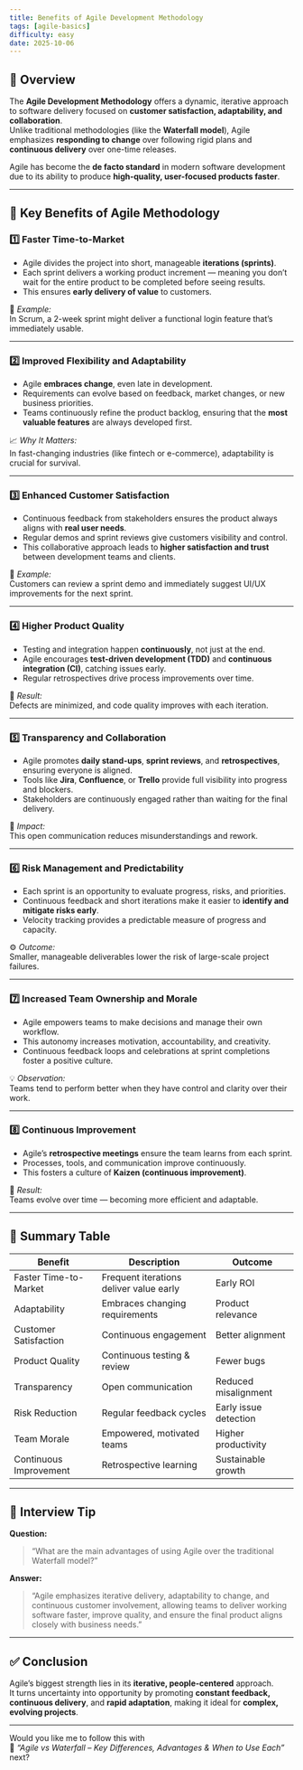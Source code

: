 ```yaml
---
title: Benefits of Agile Development Methodology
tags: [agile-basics]
difficulty: easy
date: 2025-10-06
---
```


## 🚀 Overview

The **Agile Development Methodology** offers a dynamic, iterative approach to software delivery focused on **customer satisfaction, adaptability, and collaboration**.  
Unlike traditional methodologies (like the **Waterfall model**), Agile emphasizes **responding to change** over following rigid plans and **continuous delivery** over one-time releases.

Agile has become the **de facto standard** in modern software development due to its ability to produce **high-quality, user-focused products faster**.

---

## 🌟 Key Benefits of Agile Methodology

### 1️⃣ **Faster Time-to-Market**

- Agile divides the project into short, manageable **iterations (sprints)**.  
- Each sprint delivers a working product increment — meaning you don’t wait for the entire product to be completed before seeing results.  
- This ensures **early delivery of value** to customers.

🧩 *Example:*  
In Scrum, a 2-week sprint might deliver a functional login feature that’s immediately usable.

---

### 2️⃣ **Improved Flexibility and Adaptability**

- Agile **embraces change**, even late in development.  
- Requirements can evolve based on feedback, market changes, or new business priorities.  
- Teams continuously refine the product backlog, ensuring that the **most valuable features** are always developed first.

📈 *Why It Matters:*  
In fast-changing industries (like fintech or e-commerce), adaptability is crucial for survival.

---

### 3️⃣ **Enhanced Customer Satisfaction**

- Continuous feedback from stakeholders ensures the product always aligns with **real user needs**.  
- Regular demos and sprint reviews give customers visibility and control.  
- This collaborative approach leads to **higher satisfaction and trust** between development teams and clients.

💬 *Example:*  
Customers can review a sprint demo and immediately suggest UI/UX improvements for the next sprint.

---

### 4️⃣ **Higher Product Quality**

- Testing and integration happen **continuously**, not just at the end.  
- Agile encourages **test-driven development (TDD)** and **continuous integration (CI)**, catching issues early.  
- Regular retrospectives drive process improvements over time.

🧠 *Result:*  
Defects are minimized, and code quality improves with each iteration.

---

### 5️⃣ **Transparency and Collaboration**

- Agile promotes **daily stand-ups**, **sprint reviews**, and **retrospectives**, ensuring everyone is aligned.  
- Tools like **Jira**, **Confluence**, or **Trello** provide full visibility into progress and blockers.  
- Stakeholders are continuously engaged rather than waiting for the final delivery.

🤝 *Impact:*  
This open communication reduces misunderstandings and rework.

---

### 6️⃣ **Risk Management and Predictability**

- Each sprint is an opportunity to evaluate progress, risks, and priorities.  
- Continuous feedback and short iterations make it easier to **identify and mitigate risks early**.  
- Velocity tracking provides a predictable measure of progress and capacity.

⚙️ *Outcome:*  
Smaller, manageable deliverables lower the risk of large-scale project failures.

---

### 7️⃣ **Increased Team Ownership and Morale**

- Agile empowers teams to make decisions and manage their own workflow.  
- This autonomy increases motivation, accountability, and creativity.  
- Continuous feedback loops and celebrations at sprint completions foster a positive culture.

💡 *Observation:*  
Teams tend to perform better when they have control and clarity over their work.

---

### 8️⃣ **Continuous Improvement**

- Agile’s **retrospective meetings** ensure the team learns from each sprint.  
- Processes, tools, and communication improve continuously.  
- This fosters a culture of **Kaizen (continuous improvement)**.

🔁 *Result:*  
Teams evolve over time — becoming more efficient and adaptable.

---

## 🧩 Summary Table

| Benefit | Description | Outcome |
|----------|--------------|----------|
| Faster Time-to-Market | Frequent iterations deliver value early | Early ROI |
| Adaptability | Embraces changing requirements | Product relevance |
| Customer Satisfaction | Continuous engagement | Better alignment |
| Product Quality | Continuous testing & review | Fewer bugs |
| Transparency | Open communication | Reduced misalignment |
| Risk Reduction | Regular feedback cycles | Early issue detection |
| Team Morale | Empowered, motivated teams | Higher productivity |
| Continuous Improvement | Retrospective learning | Sustainable growth |

---

## 💬 Interview Tip

**Question:**  
> “What are the main advantages of using Agile over the traditional Waterfall model?”

**Answer:**  
> “Agile emphasizes iterative delivery, adaptability to change, and continuous customer involvement, allowing teams to deliver working software faster, improve quality, and ensure the final product aligns closely with business needs.”

---

## ✅ Conclusion

Agile’s biggest strength lies in its **iterative, people-centered** approach.  
It turns uncertainty into opportunity by promoting **constant feedback, continuous delivery**, and **rapid adaptation**, making it ideal for **complex, evolving projects**.

---

Would you like me to follow this with  
📘 *“Agile vs Waterfall – Key Differences, Advantages & When to Use Each”* next?
